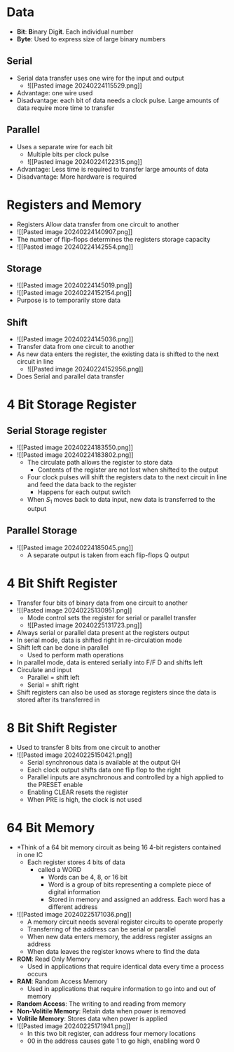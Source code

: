 # Data

- **Bit**: **B**inary Dig**it**. Each individual number
- **Byte**: Used to express size of large binary numbers

## Serial

- Serial data transfer uses one wire for the input and output
	- ![[Pasted image 20240224115529.png]] 
- Advantage: one wire used
- Disadvantage: each bit of data needs a clock pulse. Large amounts of data require more time to transfer

## Parallel

- Uses a separate wire for each bit
	- Multiple bits per clock pulse
	- ![[Pasted image 20240224122315.png]] 
- Advantage: Less time is required to transfer large amounts of data
- Disadvantage: More hardware is required

# Registers and Memory

- Registers Allow data transfer from one circuit to another
- ![[Pasted image 20240224140907.png]] 
- The number of flip-flops determines the registers storage capacity
- ![[Pasted image 20240224142554.png]] 

## Storage

- ![[Pasted image 20240224145019.png]] 
- ![[Pasted image 20240224152154.png]] 
- Purpose is to temporarily store data


## Shift 

- ![[Pasted image 20240224145036.png]] 
- Transfer data from one circuit to another
- As new data enters the register, the existing data is shifted to the next circuit in line
	- ![[Pasted image 20240224152956.png]] 
- Does Serial and parallel data transfer

# 4 Bit Storage Register

## Serial Storage register

- ![[Pasted image 20240224183550.png]] 
- ![[Pasted image 20240224183802.png]] 
	- The circulate path allows the register to store data
		- Contents of the register are not lost when shifted to the output
	- Four clock pulses will shift the registers data to the next circuit in line and feed the data back to the register
		- Happens for each output switch
	- When $S_1$ moves back to data input, new data is transferred to the output


## Parallel Storage

- ![[Pasted image 20240224185045.png]] 
	- A separate output is taken from each flip-flops Q output

# 4 Bit Shift Register

- Transfer four bits of binary data from one circuit to another
- ![[Pasted image 20240225130951.png]] 
	- Mode control sets the register for serial or parallel transfer
	- ![[Pasted image 20240225131723.png]] 
- Always serial or parallel data present at the registers output
- In serial mode, data is shifted right in re-circulation mode
- Shift left can be done in parallel
	- Used to perform math operations
- In parallel mode, data is entered serially into F/F D and shifts left
- Circulate and input
	- Parallel = shift left
	- Serial = shift right
- Shift registers can also be used as storage registers since the data is stored after its transferred in

# 8 Bit Shift Register

- Used to transfer 8 bits from one circuit to another
- ![[Pasted image 20240225150421.png]] 
	- Serial synchronous data is available at the output QH
	- Each clock output shifts data one flip flop to the right
	- Parallel inputs are asynchronous and controlled by a high applied to the PRESET enable
	- Enabling CLEAR resets the register
	- When PRE is high, the clock is not used


# 64 Bit Memory

- *Think of a 64 bit memory circuit as being 16 4-bit registers contained in one IC
	- Each register stores 4 bits of data
		- called a WORD
			- Words can be 4, 8, or 16 bit
			- Word is a group of bits representing a complete piece of digital information
			- Stored in memory and assigned an address. Each word has a different address
- ![[Pasted image 20240225171036.png]] 
	- A memory circuit needs several register circuits to operate properly
	- Transferring of the address can be serial or parallel
	- When new data enters memory, the address register assigns an address
	- When data leaves the register knows where to find the data
- **ROM**: Read Only Memory
	- Used in applications that require identical data every time a process occurs
- **RAM**: Random Access Memory 
	- Used in applications that require information to go into and out of memory
- **Random Access**: The writing to and reading from memory
- **Non-Volitile Memory**: Retain data when power is removed
- **Volitile Memory**: Stores data when power is applied
- ![[Pasted image 20240225171941.png]] 
	- In this two bit register, can address four memory locations
	- 00 in the address causes gate 1 to go high, enabling word 0